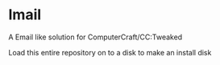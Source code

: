 # Imail
A Email like solution for ComputerCraft/CC:Tweaked

Load this entire repository on to a disk to make an install disk
